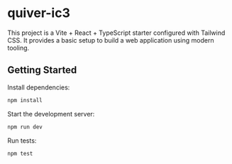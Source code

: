 # quiver-ic3

This project is a Vite + React + TypeScript starter configured with Tailwind CSS. It provides a basic setup to build a web application using modern tooling.

## Getting Started

Install dependencies:

```bash
npm install
```

Start the development server:

```bash
npm run dev
```

Run tests:

```bash
npm test
```
